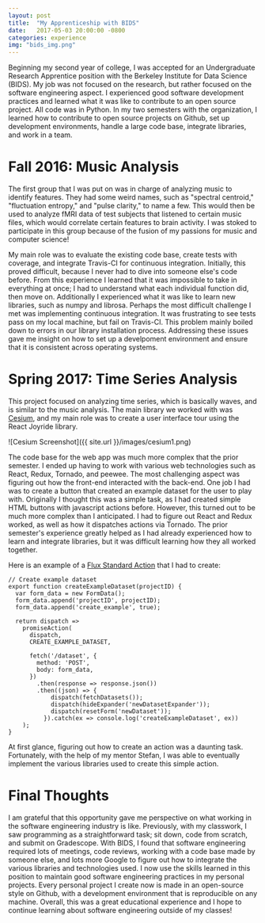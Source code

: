 ```yaml
---
layout: post
title:  "My Apprenticeship with BIDS"
date:   2017-05-03 20:00:00 -0800
categories: experience
img: "bids_img.png"
---
```

Beginning my second year of college, I was accepted for an Undergraduate Research Apprentice position with the Berkeley Institute for Data Science (BIDS). My job was not focused on the research, but rather focused on the software engineering aspect. I experienced good software development practices and learned what it was like to contribute to an open source project. All code was in Python. In my two semesters with the organization, I learned how to contribute to open source projects on Github, set up development environments, handle a large code base, integrate libraries, and work in a team.

# Fall 2016: Music Analysis
The first group that I was put on was in charge of analyzing music to identify features. They had some weird names, such as "spectral centroid," "fluctuation entropy," and "pulse clarity," to name a few. This would then be used to analyze fMRI data of test subjects that listened to certain music files, which would correlate certain features to brain activity. I was stoked to participate in this group because of the fusion of my passions for music and computer science!

My main role was to evaluate the existing code base, create tests with coverage, and integrate Travis-CI for continuous integration. Initially, this proved difficult, because I never had to dive into someone else's code before. From this experience I learned that it was impossible to take in everything at once; I had to understand what each individual function did, then move on. Additionally I experienced what it was like to learn new libraries, such as numpy and librosa. Perhaps the most difficult challenge I met was implementing continuous integration. It was frustrating to see tests pass on my local machine, but fail on Travis-CI. This problem mainly boiled down to errors in our library installation process. Addressing these issues gave me insight on how to set up a develpoment environment and ensure that it is consistent across operating systems.

# Spring 2017: Time Series Analysis
This project focused on analyzing time series, which is basically waves, and is similar to the music analysis. The main library we worked with was [Cesium](http://cesium-ml.org/), and my main role was to create a user interface tour using the React Joyride library.

![Cesium Screenshot]({{ site.url }}/images/cesium1.png)

The code base for the web app was much more complex that the prior semester. I ended up having to work with various web technologies such as React, Redux, Tornado, and peewee. The most challenging aspect was figuring out how the front-end interacted with the back-end. One job I had was to create a button that created an example dataset for the user to play with. Originally I thought this was a simple task, as I had created simple HTML buttons with javascript actions before. However, this turned out to be much more complex than I anticipated. I had to figure out React and Redux worked, as well as how it dispatches actions via Tornado. The prior semester's experience greatly helped as I had already experienced how to learn and integrate libraries, but it was difficult learning how they all worked together.

Here is an example of a [Flux Standard Action](https://github.com/acdlite/flux-standard-action) that I had to create: 
```
// Create example dataset
export function createExampleDataset(projectID) {
  var form_data = new FormData();
  form_data.append('projectID', projectID);
  form_data.append('create_example', true);

  return dispatch =>
    promiseAction(
      dispatch,
      CREATE_EXAMPLE_DATASET,

      fetch('/dataset', {
        method: 'POST',
        body: form_data,
      })
        .then(response => response.json())
        .then((json) => {
            dispatch(fetchDatasets());
            dispatch(hideExpander('newDatasetExpander'));
            dispatch(resetForm('newDataset'));
          }).catch(ex => console.log('createExampleDataset', ex))
    );
}
```

At first glance, figuring out how to create an action was a daunting task. Fortunately, with the help of my mentor Stefan, I was able to eventually implement the various libraries used to create this simple action.

# Final Thoughts
I am grateful that this opportunity gave me perspective on what working in the software engineering industry is like. Previously, with my classwork, I saw programming as a straightforward task; sit down, code from scratch, and submit on Gradescope. With BIDS, I found that software engineering required lots of meetings, code reviews, working with a code base made by someone else, and lots more Google to figure out how to integrate the various libraries and technologies used. I now use the skills learned in this position to maintain good software engineering practices in my personal projects. Every personal project I create now is made in an open-source style on Github, with a development environment that is reproducible on any machine. Overall, this was a great educational experience and I hope to continue learning about software engineering outside of my classes!
